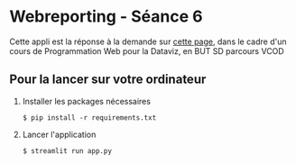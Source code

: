 # Webreporting - Séance 6

Cette appli est la réponse à la demande sur [cette page](https://fxjollois.github.io/cours-2024-2025/but3--vcod--dataviz-web/seance6-demande), dans le cadre d'un cours de Programmation Web pour la Dataviz, en BUT SD parcours VCOD

## Pour la lancer sur votre ordinateur

1. Installer les packages nécessaires

   ```
   $ pip install -r requirements.txt
   ```

2. Lancer l'application

   ```
   $ streamlit run app.py
   ```
